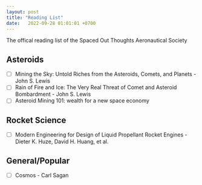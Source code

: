 ```yaml
---
layout: post
title: "Reading List"
date:   2022-09-28 01:01:01 +0700
---
```


The offical reading list of the Spaced Out Thoughts Aeronautical Society

## Asteroids

* [ ] Mining the Sky: Untold Riches from the Asteroids, Comets, and Planets - John S. Lewis
* [ ] Rain of Fire and Ice: The Very Real Threat of Comet and Asteroid Bombardment - John S. Lewis
* [ ] Asteroid Mining 101: wealth for a new space economy

## Rocket Science

* [ ] Modern Engineering for Design of Liquid Propellant Rocket Engines - Dieter K. Huze, David H. Huang, et al.

## General/Popular

* [ ] Cosmos - Carl Sagan

